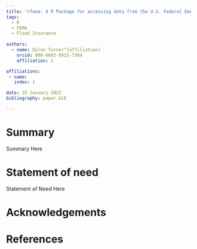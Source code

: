 ```yaml
---
title: 'rfema: A R Package for accessing data from the U.S. Federal Emergency Management Agency’s  API.'
tags:
  - R
  - FEMA
  - Flood Insurance 
 
authors:
  - name: Dylan Turner^[affiliation] 
    orcid: 000-0002-0915-7384
    affiliation: 1 

affiliations:
 - name: 
   index: 1

date: 25 January 2022
bibliography: paper.bib

---
```


# Summary

Summary Here

# Statement of need

Statement of Need Here

# Acknowledgements

# References
